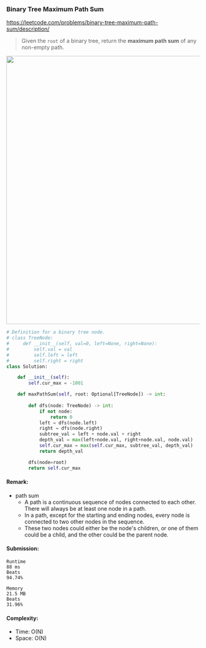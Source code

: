 ### Binary Tree Maximum Path Sum
https://leetcode.com/problems/binary-tree-maximum-path-sum/description/
>Given the `root` of a binary tree, return the **maximum path sum** of any non-empty path.

<p>
    <img src="https://leetcode.com/problems/binary-tree-maximum-path-sum/solutions/2827786/Figures/124/124_valid_path_examples.png" width="700" />
</p>

```python
# Definition for a binary tree node.
# class TreeNode:
#     def __init__(self, val=0, left=None, right=None):
#         self.val = val
#         self.left = left
#         self.right = right
class Solution:

    def __init__(self):
        self.cur_max = -1001

    def maxPathSum(self, root: Optional[TreeNode]) -> int:
        
        def dfs(node: TreeNode) -> int:
            if not node:
                return 0
            left = dfs(node.left)
            right = dfs(node.right)
            subtree_val = left + node.val + right
            depth_val = max(left+node.val, right+node.val, node.val)
            self.cur_max = max(self.cur_max, subtree_val, depth_val)
            return depth_val

        dfs(node=root)
        return self.cur_max
```
#### Remark:
- path sum
  - A path is a continuous sequence of nodes connected to each other. There will always be at least one node in a path. 
  - In a path, except for the starting and ending nodes, every node is connected to two other nodes in the sequence. 
  - These two nodes could either be the node's children, or one of them could be a child, and the other could be the parent node.  
#### Submission:
```
Runtime
88 ms
Beats
94.74%

Memory
21.5 MB
Beats
31.96%
```
#### Complexity:
- Time: O(N)
- Space: O(N)
